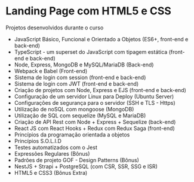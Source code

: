 # Landing Page com HTML5 e CSS

Projetos desenvolvidos durante o curso

- JavaScript Básico, Funcional e Orientado a Objetos (ES6+, front-end e back-end)
- TypeScript - um superset do JavaScript com tipagem estática (front-end e back-end)
- Node, Express, MongoDB e MySQL/MariaDB (Back-end)
- Webpack e Babel (Front-end)
- Sistema de login com session (front-end e back-end)
- Sistema de login com JWT (front-end e back-end)
- Criação de projetos com Node, Express e EJS (front-end e back-end)
- Configuração de um servidor Linux para Deploy (Ubuntu Server)
- Configurações de segurança para o servidor (SSH e TLS - Https)
- Utilização de noSQL com mongoose (MongoDB)
- Utilização de SQL com sequelize (MySQL e MariaDB)
- Criação de API Rest com Node + Express + Sequelize (back-end)
- React JS com React Hooks + Redux com Redux Saga (front-end)
- Princípios da programação orientada a objetos
- Princípios S.O.L.I.D
- Testes automatizados com o Jest
- Expressões Regulares (Bônus)
- Padrões de projeto GOF - Design Patterns (Bônus)
- NestJS + Strapi + PostgreSQL (com CSR, SSR, SSG e ISR)
- HTML5 e CSS3 (Bônus Extra)
